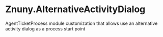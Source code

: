 # Znuny.AlternativeActivityDialog
AgentTicketProcess module customization that allows use an alternative activity dialog as a process start point

